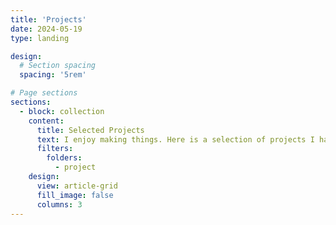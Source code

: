 ```yaml
---
title: 'Projects'
date: 2024-05-19
type: landing

design:
  # Section spacing
  spacing: '5rem'

# Page sections
sections:
  - block: collection
    content:
      title: Selected Projects
      text: I enjoy making things. Here is a selection of projects I have worked on.
      filters:
        folders:
          - project
    design:
      view: article-grid
      fill_image: false
      columns: 3
---
```

